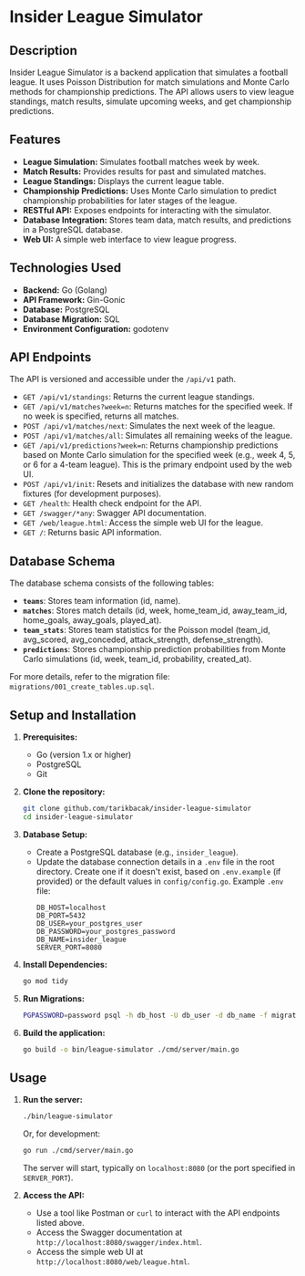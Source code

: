 # Insider League Simulator

## Description

Insider League Simulator is a backend application that simulates a football league. It uses Poisson Distribution for match simulations and Monte Carlo methods for championship predictions. The API allows users to view league standings, match results, simulate upcoming weeks, and get championship predictions.

## Features

-   **League Simulation:** Simulates football matches week by week.
-   **Match Results:** Provides results for past and simulated matches.
-   **League Standings:** Displays the current league table.
-   **Championship Predictions:** Uses Monte Carlo simulation to predict championship probabilities for later stages of the league.
-   **RESTful API:** Exposes endpoints for interacting with the simulator.
-   **Database Integration:** Stores team data, match results, and predictions in a PostgreSQL database.
-   **Web UI:** A simple web interface to view league progress.

## Technologies Used

-   **Backend:** Go (Golang)
-   **API Framework:** Gin-Gonic
-   **Database:** PostgreSQL
-   **Database Migration:** SQL
-   **Environment Configuration:** godotenv

## API Endpoints

The API is versioned and accessible under the `/api/v1` path.

-   `GET /api/v1/standings`: Returns the current league standings.
-   `GET /api/v1/matches?week=n`: Returns matches for the specified week. If no week is specified, returns all matches.
-   `POST /api/v1/matches/next`: Simulates the next week of the league.
-   `POST /api/v1/matches/all`: Simulates all remaining weeks of the league.
-   `GET /api/v1/predictions?week=n`: Returns championship predictions based on Monte Carlo simulation for the specified week (e.g., week 4, 5, or 6 for a 4-team league). This is the primary endpoint used by the web UI.
-   `POST /api/v1/init`: Resets and initializes the database with new random fixtures (for development purposes).
-   `GET /health`: Health check endpoint for the API.
-   `GET /swagger/*any`: Swagger API documentation.
-   `GET /web/league.html`: Access the simple web UI for the league.
-   `GET /`: Returns basic API information.

## Database Schema

The database schema consists of the following tables:

-   **`teams`**: Stores team information (id, name).
-   **`matches`**: Stores match details (id, week, home\_team\_id, away\_team\_id, home\_goals, away\_goals, played\_at).
-   **`team_stats`**: Stores team statistics for the Poisson model (team\_id, avg\_scored, avg\_conceded, attack\_strength, defense\_strength).
-   **`predictions`**: Stores championship prediction probabilities from Monte Carlo simulations (id, week, team\_id, probability, created\_at).

For more details, refer to the migration file: `migrations/001_create_tables.up.sql`.

## Setup and Installation

1.  **Prerequisites:**
    *   Go (version 1.x or higher)
    *   PostgreSQL
    *   Git

2.  **Clone the repository:**
    ```bash
    git clone github.com/tarikbacak/insider-league-simulator
    cd insider-league-simulator
    ```

3.  **Database Setup:**
    *   Create a PostgreSQL database (e.g., `insider_league`).
    *   Update the database connection details in a `.env` file in the root directory. Create one if it doesn't exist, based on `.env.example` (if provided) or the default values in `config/config.go`.
        Example `.env` file:
        ```env
        DB_HOST=localhost
        DB_PORT=5432
        DB_USER=your_postgres_user
        DB_PASSWORD=your_postgres_password
        DB_NAME=insider_league
        SERVER_PORT=8080
        ```

4.  **Install Dependencies:**
    ```bash
    go mod tidy
    ```

5.  **Run Migrations:**
    ```bash
    PGPASSWORD=password psql -h db_host -U db_user -d db_name -f migrations/001_create_tables.up.sql
    ```

6.  **Build the application:**
    ```bash
    go build -o bin/league-simulator ./cmd/server/main.go
    ```

## Usage

1.  **Run the server:**
    ```bash
    ./bin/league-simulator
    ```
    Or, for development:
    ```bash
    go run ./cmd/server/main.go
    ```
    The server will start, typically on `localhost:8080` (or the port specified in `SERVER_PORT`).

2.  **Access the API:**
    *   Use a tool like Postman or `curl` to interact with the API endpoints listed above.
    *   Access the Swagger documentation at `http://localhost:8080/swagger/index.html`.
    *   Access the simple web UI at `http://localhost:8080/web/league.html`.

